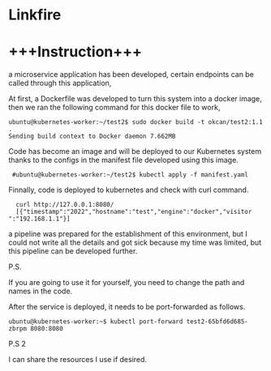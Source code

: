 # Linkfire

# +++Instruction+++

a microservice application has been developed, certain endpoints can be called through this application,

At first, a Dockerfile was developed to turn this system into a docker image, then we ran the following command for this docker file to work,

```
ubuntu@kubernetes-worker:~/test2$ sudo docker build -t okcan/test2:1.1 .
Sending build context to Docker daemon 7.662MB
```
 
 Code has become an image and will be deployed to our Kubernetes system thanks to the configs in the manifest file developed using this image.

``` 
 #ubuntu@kubernetes-worker:~/test2$ kubectl apply -f manifest.yaml 
 ```

Finnally, code is deployed to kubernetes and check with curl command.

```
  curl http://127.0.0.1:8080/
  [{"timestamp":"2022","hostname":"test","engine":"docker","visitor ":"192.168.1.1"}]
```

a pipeline was prepared for the establishment of this environment, but I could not write all the details and got sick because my time was limited, but this pipeline can be developed further.


P.S. 

If you are going to use it for yourself, you need to change the path and names in the code.

After the service is deployed, it needs to be port-forwarded as follows.
```
ubuntu@kubernetes-worker:~$ kubectl port-forward test2-65bfd6d685-zbrpm 8080:8080
```
P.S 2

I can share the resources I use if desired.
